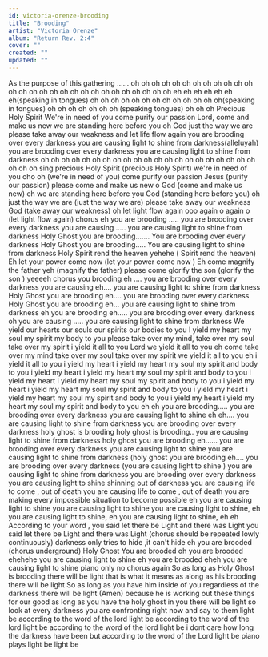 ```yaml
---
id: victoria-orenze-brooding
title: "Brooding"
artist: "Victoria Orenze"
album: "Return Rev. 2:4"
cover: ""
created: ""
updated: ""
---
```


As the purpose of this gathering ......
oh oh oh oh oh oh oh
oh oh oh oh oh oh oh
oh oh oh oh oh oh oh
oh oh oh oh oh oh oh
eh eh eh eh eh eh eh(speaking in tongues)
oh oh oh oh oh oh oh
oh oh oh oh oh oh(speaking in tongues)
oh oh oh oh oh oh oh (speaking tongues)
oh oh oh
Precious Holy Spirit
We're in need of you
come purify our passion
Lord, come and make us new
we are standing here before you oh God
just the way we are
please take away our weakness
and let life flow again
you are brooding over every darkness
you are causing light to shine from darkness(alleluyah)
you are brooding over every darkness
you are causing light to shine from darkness
oh oh oh oh oh
oh oh oh oh oh oh oh
oh oh oh oh oh
oh oh oh oh oh oh oh
sing precious Holy Spirit
(precious Holy Spirit)
we're in need of you oho oh
(we're in need of you)
come purify our passion Jesus
(purify our passion)
please come and make us new o God
(come and make us new)
 eh we are standing here before you God
(standing here before you)
oh just the way we are
(just the way we  are)
please take away our weakness God
(take away our weakness)
oh let light flow again ooo again o again o
(let light flow again)
 chorus
eh you are brooding .....
you are brooding over every darkness
you are causing .....
you are causing light to shine from darkness
 Holy Ghost you are brooding.......
You are brooding over every darkness
Holy Ghost you are brooding.....
You are causing light to shine from darkness
Holy Spirit rend the heaven yehehe
( Spirit rend the heaven)
 Eh let your power come now
(let your power come now )
Eh come magnify the father yeh
(magnify the father)
please come glorify the son
(glorify the son )
yeeeeh
chorus
you brooding eh ....
you are brooding  over every darkness
you are causing eh....
you are causing light to shine from darkness
Holy Ghost you are brooding eh....
you are brooding over every darkness
Holy Ghost you are brooding eh...
you are causing light to shine from darkness
eh you are brooding eh.....
you are brooding over every darkness
oh you are causing .....
you are causing light to shine from darkness
We yield our hearts our souls our spirits our bodies to you
I yield my heart my soul my spirit my body to you
please take over my mind, take over my soul take over my spirit
i yield it all to you
Lord we yield it all to you
eh
come take over my mind take over my soul take over my spirit
we yield it all to you
eh i yield it all to you
i yield my heart
i yield my heart my soul my spirit and body to you
i yield my heart
i yield my heart my soul my spirit and body to you
i yield my heart
i yield my heart my soul my spirit and body to you
i yield my heart
i yield my heart my soul my spirit and body to you
i yield my heart
i yield my heart my soul my spirit and body to you
i yield my heart
i yield my heart my soul my spirit and body to you
eh eh you are brooding.....
you are brooding over every darkness
you are causing light to shine eh eh....
you are causing light to shine from darkness
you are brooding over every darkness
holy ghost is brooding holy ghost is brooding..
you are causing light to shine from darkness
 holy ghost you are brooding eh......
you are brooding over every darkness
you are causing light to shine
you are causing light to shine from darkness
(holy ghost you are brooding eh....
you are brooding over every darkness
(you are causing light to shine )
you are causing light to shine from darkness
you are brooding over every darkness
you are causing light to shine shinning out of darkness
you are causing life to come ,
out of death
you are causing life to come ,
out of death
you  are making every impossible situation to become possible eh
you are causing light to shine
you are causing light to shine
you are causing light to shine, eh
you are causing light to shine, eh
you are causing light to shine, eh eh
According to your word ,
you said let there be Light and there was Light
you said let there be Light and there was Light
(chorus should be repeated lowly continuously)
darkness only tries  to hide ,it can't hide
eh you are brooded
(chorus underground)
Holy Ghost You are brooded
oh you are brooded ehehehe
you are causing light to shine
eh you are brooded eheh
you are causing light to shine
  piano only no chorus again
So as long as Holy Ghost is brooding there will be light that is what it means
as along as his brooding there will be light
So as long as you have him inside of you
regardless of the darkness there will be light (Amen)
because he is working out these things for our good
as long as you have the holy ghost in you
there will be light
so look at every darkness you are confronting right now and say to them
light be according to the word of the lord
light be according to the word of the lord
light be according to the word of the lord
light be i dont care how long the darkness have been  but according to the word of the Lord light be
piano plays
light be
light be